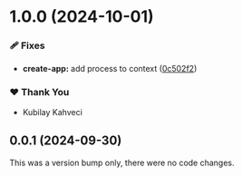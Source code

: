 # 1.0.0 (2024-10-01)


### 🩹 Fixes

- **create-app:** add process to context ([0c502f2](https://github.com/bloomberg/stricli/commit/0c502f2))

### ❤️  Thank You

- Kubilay Kahveci

## 0.0.1 (2024-09-30)

This was a version bump only, there were no code changes.
